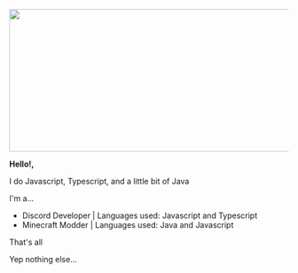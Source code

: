 <img src="https://user-images.githubusercontent.com/82066539/167263743-d3b646df-b221-456c-a329-26a5d15d8250.png" width="600" height="256.8">

**Hello!,**

I do Javascript, Typescript, and a little bit of Java

I'm a...
- Discord Developer | Languages used: Javascript and Typescript
- Minecraft Modder | Languages used: Java and Javascript

That's all

Yep nothing else...
